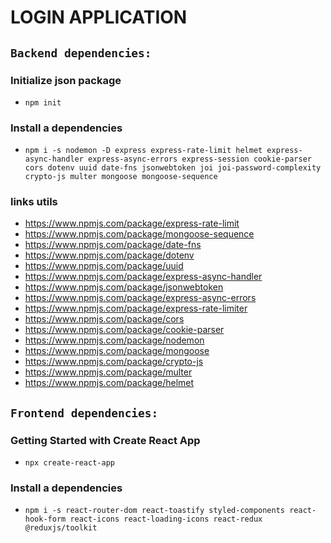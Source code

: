 # LOGIN APPLICATION

## `Backend dependencies:`

### Initialize json package

-   `npm init`

### Install a dependencies

-   `npm i -s nodemon -D express express-rate-limit helmet express-async-handler express-async-errors express-session cookie-parser cors dotenv uuid date-fns jsonwebtoken joi joi-password-complexity crypto-js multer mongoose mongoose-sequence`

### links utils

-   https://www.npmjs.com/package/express-rate-limit
-   https://www.npmjs.com/package/mongoose-sequence
-   https://www.npmjs.com/package/date-fns
-   https://www.npmjs.com/package/dotenv
-   https://www.npmjs.com/package/uuid
-   https://www.npmjs.com/package/express-async-handler
-   https://www.npmjs.com/package/jsonwebtoken
-   https://www.npmjs.com/package/express-async-errors
-   https://www.npmjs.com/package/express-rate-limiter
-   https://www.npmjs.com/package/cors
-   https://www.npmjs.com/package/cookie-parser
-   https://www.npmjs.com/package/nodemon
-   https://www.npmjs.com/package/mongoose
-   https://www.npmjs.com/package/crypto-js
-   https://www.npmjs.com/package/multer
-   https://www.npmjs.com/package/helmet

## `Frontend dependencies:`

### Getting Started with Create React App

-   `npx create-react-app`

### Install a dependencies

-   `npm i -s react-router-dom react-toastify styled-components react-hook-form react-icons react-loading-icons react-redux @reduxjs/toolkit`
